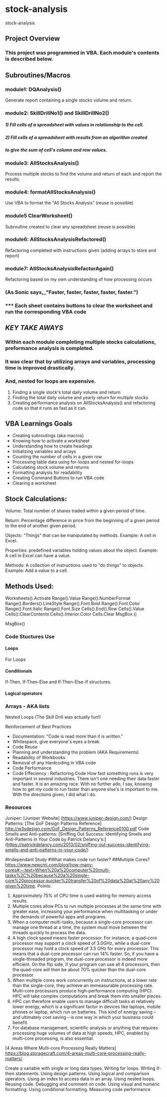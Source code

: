 # stock-analysis
stock-analysis

## Project Overview

### This project was programmed in VBA. Each module's contents is described below.

## Subroutines/Macros 

### module1: DQAnalysis()
 Generate report containing a single stocks volume and return.

### module2: SkillDrillNo1() and SkillDrillNo2()
##### 1) Fill cells of a spreadsheet with values in relationship to the cell.
##### 2) Fill cells of a spreadsheet with results from an algorithm created
#####    to give the sum of cell's column and row values.

### module3: AllStocksAnalysis()
 Process multiple stocks to find the volume and return of each and report the results.

### module4: formatAllStocksAnalysis()
 Use VBA to format the "All Stocks Analysis" (reuse is possible)

### module5 ClearWorksheet()
 Subroutine created to clear any spreadsheet (reuse is possible)

### module6: AllStocksAnalysisRefactored()
 Refactoring completed with instructions given (adding arrays to store and report)

### module7: AllStocksAnalysisRefactorAgain()
 Refactoring based on my own understanding of how processing occurs 

### (As Sonic says,_"Faster, faster, faster, faster, faster.")

### *** Each sheet contains buttons to clear the worksheet and run the corresponding VBA code

## _KEY TAKE AWAYS_
### Within each module completing multiple stocks calculations, preformance analysis is completed.
### It was clear that by utilizing arrays and variables, processing time is improved drastically.
### And, nested for loops are expensive.


1) Finding a single stock's total daily volume and return
2) Finding the total daily volume and yearly return for multiple stocks
3) Creating performance analysis on AllStocksAnalysis() and refactoring 
   code so that it runs as fast as it can.


## VBA Learnings Goals

- Creating subroutings (aka macros)
- Knowing how to activate a worksheet
- Understanding how to create headings
- Initializing variables and arrays
- Counting the number of cells in a given row
- Processing table data using for-loops and nested for-loops
- Calculating stock volume and returns
- Formatting analysis for readability
- Creating Command Buttons to run VBA code
- Clearing a worksheet



## Stock Calculations: 
Volume: Total number of shares traded within a given period of time.

Return: Percentage difference in price from the beginning of a given
        period to the end of another given period.

Objects: "Things" that can be manipulated by methods.
Example: A cell in Excel.

Properties: predefined variables holding values about the object.
Example: A cell in Excel can have a value. 

Methods: A collection of instructions used to "do things" to objects.
Example: Add a value to a cell.


## Methods Used: 
Worksheets().Activate
Range().Value
Range().NumberFormat
Range().Borders().LineStyle
Range().Font.Bold
Range().Font.Color
Range().Font.Italic
Range().Font.Size
Cells().End().Row
Cells().Value
Cells().ClearContents
Cells().Interior.Color
Cells.Clear
MsgBox ()

MsgBox()

### Code Stuctures Use
#### Loops
For Loops
  
#### Conditionals
If-Then, If-Then-Else and If-Then-Else-If structures.

#### Logical operators

### Arrays - AKA lists
Nested Loops (The Skill Drill was actually fun!)

Reinforcement of Best Practices
- Documentation: "Code is read more than it is written."
- Whitespace, give everyone's eyes a break.
- Code Reuse
- Planning and understanding the problem (AKA Requirements)
- Readability of Workbooks
- Removal of any Hardcoding in VBA code
- Code Performance
- Code Effeciency : Refactoring Code 
How fast something runs is very important in several industries. 
There isn't one needing their data faster and faster. 
It is an amazing race. With no further ado, I say, knowing how
to get my code to run faster than anyone else's is important to me. 
With the directions given, I did what I do.  


### Resources

Juniper: [Juniper Website] (https://www.juniper-design.com/)
Design Patterns: [The GoF Design Patterns Reference] http://w3sdesign.com/GoF_Design_Patterns_Reference0100.pdf
Code Smells and Anti-patterns: [Sniffing Out Success: Identifying Smells and Anti-Patterns in Your Code by Patrick Delancy's:] (https://patrickdelancy.com/2013/02/sniffing-out-success-identifying-smells-and-anti-patterns-in-your-code/)

#Independant Study
#What makes code run faster?
##Multiple Cores?
https://www.newcmi.com/blog/how-many-cores#:~:text=When%20a%20computer%20multi-tasks%2C%20because%20a%20single-core%20processor,quicker%20transfer%20of%20data%20at%20any%20given%20time.
Points: 
1) Approximately 75% of CPU time is used waiting for memory access results.
2) Multiple cores allow PCs to run multiple processes at the same time with greater ease, increasing your performance when multitasking or under the demands of powerful apps and programs.
3) When a computer multi-tasks, because a single-core processor can manage one thread at a time, the system must move between the threads quickly to process the data.
4) A high clock speed means faster processor. For instance, a quad-core processor may support a clock speed of 3.0GHz, while a dual-core processor may hold a clock speed of 3.5 GHz for every processor. This means that a dual-core processor can run 14% faster. So, if you have a single-threaded program, the dual-core processor is indeed more efficient. On the flip side, if your program can use all 4 processors, then the quad-core will then be about 70% quicker than the dual-core processor.
5) When multiple cores work concurrently on instructions, at a lower rate than the single-core, they achieve an immeasurable processing rate. Multi-core processors produce high-performance computing (HPC). HPC will take complex computations and break them into smaller pieces. 
6) HPC can therefore enable users to manage difficult tasks at relatively lower energy, which is a significant factor in devices like laptops, mobile phones or laptop, which run on batteries. This kind of energy saving – and ultimately cost saving – is one way in which your business could benefit.
7) For database management, scientific analysis or anything that requires processing huge volumes of data at high speeds, HPC, enabled by multi-core processing, is also essential.

[4 Areas Where Multi-core Processing Really Matters]
https://blog.storagecraft.com/4-areas-multi-core-processing-really-matters/

Create a variable with single or long data types.
Writing for loops.
Writing if-then statements.
Using design patterns.
Using logical and comparison operators.
Using an index to access data in an array.
Using nested loops.
Reusing code.
Debugging and comment on code.
Using visual and numeric formatting.
Using conditional formatting.
Measuring code performance.

